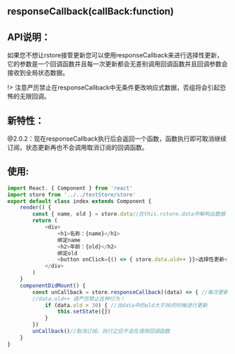 ## **responseCallback**(callBack:function)

## API说明：
如果您不想让rstore接管更新您可以使用responseCallback来进行选择性更新，它的参数是一个回调函数并且每一次更新都会无差别调用回调函数并且回调参数会接收到全局状态数据。

!> 注意严厉禁止在responseCallback中无条件更改响应式数据，否组将会引起恐怖的无限回调。

## 新特性：
@2.0.2：现在responseCallback执行后会返回一个函数，函数执行即可取消继续订阅，状态更新再也不会调用取消订阅的回调函数。


## 使用:
```javascript
import React, { Component } from 'react'
import store from '../../testStore/store'
export default class index extends Component {
    render() {
        const { name, old } = store.data//在this.rstore.data中解构出数据
        return (
            <div>
                <h1>名称：{name}</h1>
                绑定name
                <h2>年龄：{old}</h2>
                绑定old
                <button onClick={() => { store.data.old++ }}>选择性更新</button>
            </div>
        )
    }
    componentDidMount() {
        const unCallback = store.responseCallback((data) => { //每次更新都会调用回调并将data传入
        //data.old++ 请严厉禁止这种行为！
            if (data.old > 30) { //当data中的old大于30的时候进行更新
                this.setState({})
            }
        })
        unCallback()//取消订阅，执行之后不会在调用回调函数
    }
}


```